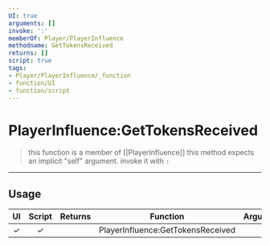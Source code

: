 ```yaml
---
UI: true
arguments: []
invoke: ':'
memberOf: Player/PlayerInfluence
methodname: GetTokensReceived
returns: []
script: true
tags:
- Player/PlayerInfluence/_function
- function/UI
- function/script
---
```

# PlayerInfluence:GetTokensReceived
> this function is a member of [[PlayerInfluence]]
> this method expects an implicit "self" argument. invoke it with `:`
-----
## Usage
|  UI | Script | Returns | Function | Arguments |
|:---:|:------:|-------:|:--------:|:---------|
|✓|✓||PlayerInfluence:GetTokensReceived||
